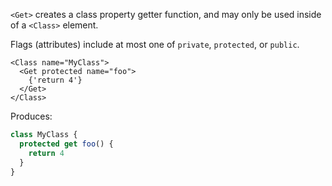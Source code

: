 `<Get>` creates a class property getter function, and may only be used inside of a `<Class>` element.

Flags (attributes) include at most one of `private`, `protected`, or `public`.

```tsx
<Class name="MyClass">
  <Get protected name="foo">
    {'return 4'}
  </Get>
</Class>
```

Produces:

```ts
class MyClass {
  protected get foo() {
    return 4
  }
}
```
